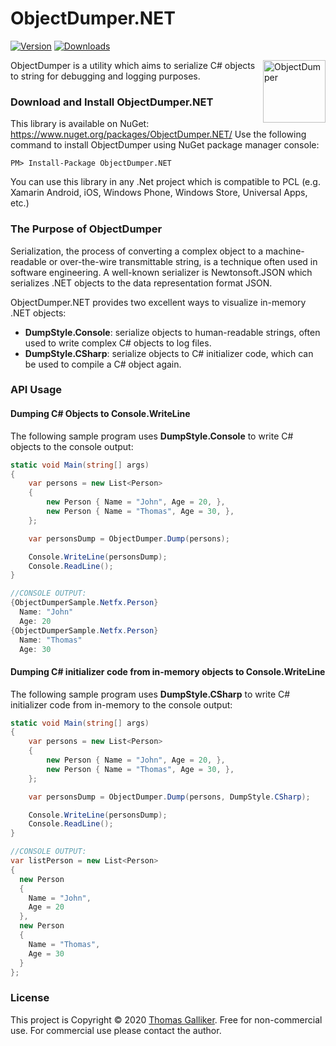 # ObjectDumper.NET
[![Version](https://img.shields.io/nuget/v/ObjectDumper.NET.svg)](https://www.nuget.org/packages/ObjectDumper.NET)  [![Downloads](https://img.shields.io/nuget/dt/ObjectDumper.NET.svg)](https://www.nuget.org/packages/ObjectDumper.NET)

<img src="https://raw.githubusercontent.com/thomasgalliker/ObjectDumper/master/ObjectDumper.png" width="100" height="100" alt="ObjectDumper" align="right"></img>

ObjectDumper is a utility which aims to serialize C# objects to string for debugging and logging purposes.

### Download and Install ObjectDumper.NET
This library is available on NuGet: https://www.nuget.org/packages/ObjectDumper.NET/
Use the following command to install ObjectDumper using NuGet package manager console:

    PM> Install-Package ObjectDumper.NET

You can use this library in any .Net project which is compatible to PCL (e.g. Xamarin Android, iOS, Windows Phone, Windows Store, Universal Apps, etc.)

### The Purpose of ObjectDumper
Serialization, the process of converting a complex object to a machine-readable or over-the-wire transmittable string, is a technique often used in software engineering. A well-known serializer is Newtonsoft.JSON which serializes .NET objects to the data representation format JSON.

ObjectDumper.NET provides two excellent ways to visualize in-memory .NET objects:
- **DumpStyle.Console**: serialize objects to human-readable strings, often used to write complex C# objects to log files.
- **DumpStyle.CSharp**: serialize objects to C# initializer code, which can be used to compile a C# object again.

### API Usage
#### Dumping C# Objects to Console.WriteLine
The following sample program uses **DumpStyle.Console** to write C# objects to the console output:
```C#
static void Main(string[] args)
{
    var persons = new List<Person>
    {
        new Person { Name = "John", Age = 20, },
        new Person { Name = "Thomas", Age = 30, },
    };

    var personsDump = ObjectDumper.Dump(persons);

    Console.WriteLine(personsDump);
    Console.ReadLine();
}

//CONSOLE OUTPUT:
{ObjectDumperSample.Netfx.Person}
  Name: "John"
  Age: 20
{ObjectDumperSample.Netfx.Person}
  Name: "Thomas"
  Age: 30
```

#### Dumping C# initializer code from in-memory objects to Console.WriteLine
The following sample program uses **DumpStyle.CSharp** to write C# initializer code from in-memory to the console output:
```C#
static void Main(string[] args)
{
    var persons = new List<Person>
    {
        new Person { Name = "John", Age = 20, },
        new Person { Name = "Thomas", Age = 30, },
    };

    var personsDump = ObjectDumper.Dump(persons, DumpStyle.CSharp);

    Console.WriteLine(personsDump);
    Console.ReadLine();
}

//CONSOLE OUTPUT:
var listPerson = new List<Person>
{
  new Person
  {
    Name = "John",
    Age = 20
  },
  new Person
  {
    Name = "Thomas",
    Age = 30
  }
};
```

### License
This project is Copyright &copy; 2020 [Thomas Galliker](https://ch.linkedin.com/in/thomasgalliker). Free for non-commercial use. For commercial use please contact the author.
